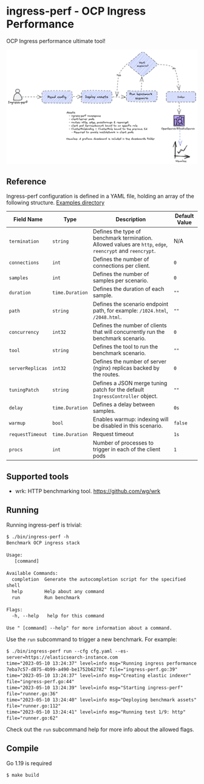 # ingress-perf - OCP Ingress Performance

OCP Ingress performance ultimate tool!

![diagram](doc-assets/diagram.png)

## Reference

Ingress-perf configuration is defined in a YAML file, holding an array of the following structure. [Examples directory](./config)

| Field Name       | Type             | Description                                                                                              | Default Value |
|------------------|------------------|----------------------------------------------------------------------------------------------------------|---------------|
| `termination`    | `string`         | Defines the type of benchmark termination. Allowed values are `http`, `edge`, `reencrypt` and `reencrypt`. | N/A           |
| `connections`    | `int`            | Defines the number of connections per client.                                                            | `0`           |
| `samples`        | `int`            | Defines the number of samples per scenario.                                                              | `0`           |
| `duration`       | `time.Duration`  | Defines the duration of each sample.                                                                     | `""`          |
| `path`           | `string`         | Defines the scenario endpoint path, for example: `/1024.html`, `/2048.html`.                              | `""`          |
| `concurrency`    | `int32`          | Defines the number of clients that will concurrently run the benchmark scenario.                        | `0`           |
| `tool`           | `string`         | Defines the tool to run the benchmark scenario.                                                         | `""`          |
| `serverReplicas` | `int32`          | Defines the number of server (nginx) replicas backed by the routes.                                      | `0`           |
| `tuningPatch`    | `string`         | Defines a JSON merge tuning patch for the default `IngressController` object.                            | `""`          |
| `delay`          | `time.Duration`  | Defines a delay between samples.                                                                         | `0s`          |
| `warmup`         | `bool`           | Enables warmup: indexing will be disabled in this scenario.                                              | `false`       |
| `requestTimeout` | `time.Duration`  | Request timeout                                                                                          | `1s`       |
| `procs         ` | `int`            | Number of processes to trigger in each of the client pods                                                | `1`       |

## Supported tools

- wrk: HTTP benchmarking tool. https://github.com/wg/wrk

## Running

Running ingress-perf is trivial:

```console
$ ./bin/ingress-perf -h
Benchmark OCP ingress stack

Usage:
   [command]

Available Commands:
  completion  Generate the autocompletion script for the specified shell
  help        Help about any command
  run         Run benchmark

Flags:
  -h, --help   help for this command

Use " [command] --help" for more information about a command.
```

Use the `run` subcommand to trigger a new benchmark. For example:

```console
$ ./bin/ingress-perf run --cfg cfg.yaml --es-server=https://elasticsearch-instance.com
time="2023-05-10 13:24:37" level=info msg="Running ingress performance 7eba7c57-d875-4b99-a490-be1752b62782" file="ingress-perf.go:39"
time="2023-05-10 13:24:37" level=info msg="Creating elastic indexer" file="ingress-perf.go:44"
time="2023-05-10 13:24:39" level=info msg="Starting ingress-perf" file="runner.go:36"
time="2023-05-10 13:24:40" level=info msg="Deploying benchmark assets" file="runner.go:112"
time="2023-05-10 13:24:41" level=info msg="Running test 1/9: http" file="runner.go:62"
```

Check out the `run` subcommand help for more info about the allowed flags.

## Compile

Go 1.19 is required

```console
$ make build
```
